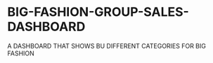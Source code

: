 # BIG-FASHION-GROUP-SALES-DASHBOARD
A DASHBOARD THAT SHOWS BU DIFFERENT CATEGORIES FOR BIG FASHION 
